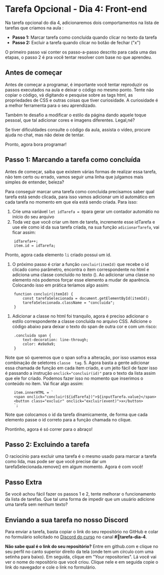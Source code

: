 # Tarefa Opcional - Dia 4: Front-end

Na tarefa opcional do dia 4, adicionaremos dois comportamentos na lista de tarefas que criamos na aula :
- **Passo 1:** Marcar tarefa como concluída quando clicar no texto da tarefa
- **Passo 2:** Excluir a tarefa quando clicar no botão de fechar ("x")

O primeiro passo vai conter os passo-a-passo descrito para cada uma das etapas, o passo 2 é pra você tentar resolver com base no que aprendeu.

## Antes de começar

Antes de começar a programar, é importante você tentar reproduzir os passos executados na aula e deixar o código no mesmo ponto. Tente não copiar o código, vá digitando e pesquise sobre as tags html, as propriedades de CSS e outras coisas que tiver curiosidade. A curiosidade é a melhor ferramenta para o seu aprendizado.

Também te desafio a modificar o estilo da página dando aquele toque pessoal, que tal adicionar cores e imagens diferentes. Legal,né?

Se tiver dificuldades consulte o código da aula, assista o vídeo, procure ajuda no chat, mas não deixe de tentar.

Pronto, agora bora programar!

## Passo 1: Marcando a tarefa como concluída

Antes de começar, saiba que existem várias formas de realizar essa tarefa, não tem certo ou errado, vamos seguir uma linha que julgamos mais simples de entender, beleza?

Para conseguir marcar uma tarefa como concluída precisamos saber qual tarefa está sendo clicada, para isso vamos adicionar um id automático em cada tarefa no momento em que ela está sendo criada. Para isso:
1. Crie uma variável `let idTarefa = 0`para gerar um contador automátio no início do seu arquivo
2. Toda vez que você criar um item de tarefa, incremente esse idTarefa e use ele como id da sua tarefa criada, na sua função `adicionarTarefa`, vai ficar assim:

```
    idTarefa++;
    item.id = idTarefa;
```
Pronto, agora cada elemento `li` criado possui um id.
1.  O próximo passo é criar a função `concluir(itemId)` que recebe o id clicado como parâmetro, encontra o item correspondente no html e adiciona uma classe concluído no texto (<span>). Ao adicionar uma classe no elemento nós podemos forçar esse elemento a mudar de aparência. Colocando isso em prática teríamos algo assim:
```
    function concluir(itemId) {
        const tarefaSelecionada = document.getElementById(itemId);
        tarefaSelecionada.className = "concluida";
    }
```
1. Adicionar a classe no html foi tranquilo, agora é preciso adicionar o estilo correspondente a classe concluída no arquivo CSS. Adicione o código abaixo para deixar o texto do span de outra cor e com um risco:
```
    .concluida span {
        text-decoration: line-through;
        color: #a9a9a9;
    }
```
Note que só queremos que o span sofra a alteração, por isso usamos essa combinação de seletores `classe  tag`.
5. Agora basta a gente adicionar essa chamada de função em cada item criado, e um jeito fácil de fazer isso é passando a instrução `onclick="concluir(id)"` para o texto da lista assim que ele for criado. Podemos fazer isso no momento que inserimos o conteúdo no item. Vai ficar algo assim:
```
    item.innerHTML = `
    <span onclick="concluir(${idTarefa})">${inputTarefa.value}</span>
    <button class="excluir" onclick="excluir(event)">x</button>
    `;
```
Note que colocamos o id da tarefa dinamicamente, de forma que cada elemento passe o id correto para a função chamada no clique.

Prontinho, agora é só correr para o abraço!

## Passo 2: Excluindo a tarefa

O raciocínio para excluir uma tarefa é o mesmo usado para marcar a tarefa como lida, mas pode ser que você precise dar um tarefaSelecionada.remove() em algum momento. Agora é com você!

## Passo Extra

Se você achou fácil fazer os passos 1 e 2, tente melhorar o funcionamento da lista de tarefas. Que tal uma forma de impedir que um usuário adicione uma tarefa sem nenhum texto?

## Enviando a sua tarefa no nosso Discord

 Para enviar a tarefa, basta copiar o link do seu repositório no GitHub e colar no formulário solicitado no [Discord do curso](https://discord.com/invite/kHS84D2hA4) no canal **#💪tarefa-dia-4**.

 **Não sabe qual é o link do seu repositório?** Entre em github.com e clique no seu perfil no canto superior direito da tela (onde tem um círculo com uma setinha para baixo). Em seguida, clique em "Your repositories". Lá você vai ver o nome do repositório que você criou. Clique nele e em seguida copie o link do navegador e cole o link no formulário.
